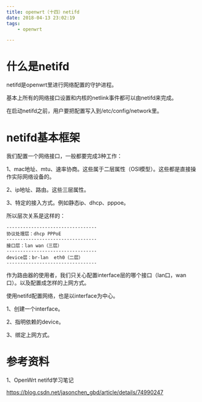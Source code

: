 ```yaml
---
title: openwrt（十四）netifd
date: 2018-04-13 23:02:19
tags:
	- openwrt

---
```




# 什么是netifd

netifd是openwrt里进行网络配置的守护进程。

基本上所有的网络接口设置和内核的netlink事件都可以由netifd来完成。

在启动netifd之前，用户要把配置写入到/etc/config/network里。

# netifd基本框架

我们配置一个网络接口，一般都要完成3种工作：

1、mac地址、mtu、速率协商。这些属于二层属性（OSI模型）。这些都是直接操作实际网络设备的。

2、ip地址、路由。这些三层属性。

3、特定的接入方式。例如静态ip、dhcp、pppoe。

所以层次关系是这样的：

```
---------------------------------
协议处理层：dhcp PPPoE
---------------------------------
接口层：lan wan（三层）
---------------------------------
device层：br-lan  eth0（二层）
---------------------------------
```

作为路由器的使用者，我们只关心配置interface层的哪个接口（lan口，wan口）。以及配置成怎样的上网方式。

使用netifd配置网络，也是以interface为中心。

1、创建一个interface。

2、指明依赖的device。

3、绑定上网方式。





# 参考资料

1、OpenWrt netifd学习笔记

https://blog.csdn.net/jasonchen_gbd/article/details/74990247